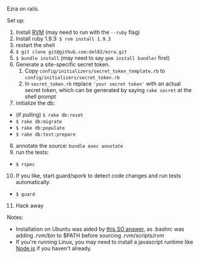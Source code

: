Ezra on rails.

Set up:

1. Install [RVM](https://rvm.io/) (may need to run with the `--ruby` flag)
2. Install ruby 1.9.3: `$ rvm install 1.9.3`
3. restart the shell
4. `$ git clone git@github.com:del82/ezra.git`
5. `$ bundle install` (may need to say `gem install bundler` first)
6. Generate a site-specific secret token.
    1. Copy `config/initializers/secret_token_template.rb` to
       `config/initializers/secret_token.rb`
    2. In `secret_token.rb` replace `'your secret token'` with an actual
       secret token, which can be generated by saying `rake secret` at the
       shell prompt
7. initialize the db:
  -  (if pulling) `$ rake db:reset`
  -  `$ rake db:migrate`
  -  `$ rake db:populate`
  -  `$ rake db:test:prepare`
8. annotate the source: `bundle exec annotate`
9. run the tests:
  -  `$ rspec`
10. If you like, start guard/spork to detect code changes and run tests
  automatically.
  - `$ guard`
11. Hack away

Notes:

- Installation on Ubuntu was aided by [this SO answer](http://stackoverflow.com/a/11274952), as .bashrc was adding .rvm/bin to $PATH before sourcing .rvm/scripts/rvm
- If you're running Linux, you may need to install a javascript runtime like
[Node.js](https://github.com/joyent/node/wiki/Installing-Node.js-via-package-manager) if you haven't already.

